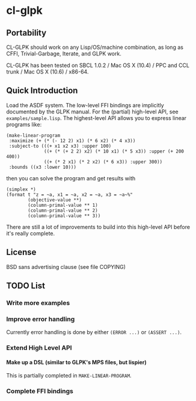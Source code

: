 # cl-glpk

## Portability

CL-GLPK should work on any Lisp/OS/machine combination, as long as CFFI, Trivial-Garbage, Iterate, and GLPK work.

CL-GLPK has been tested on SBCL 1.0.2 / Mac OS X (10.4) / PPC and CCL trunk /
Mac OS X (10.6) / x86-64.

## Quick Introduction

Load the ASDF system. The low-level FFI bindings are implicitly documented by
the GLPK manual. For the (partial) high-level API, see `examples/sample.lisp`. The highest-level API allows you to express linear programs like:

    (make-linear-program
     :maximize (+ (* (- 12 2) x1) (* 6 x2) (* 4 x3))
     :subject-to (((+ x1 x2 x3) :upper 100)
                  ((+ (* (+ 2 2) x2) (* 10 x1) (* 5 x3)) :upper (+ 200 400))
                  ((+ (* 2 x1) (* 2 x2) (* 6 x3)) :upper 300))
     :bounds ((x3 :lower 10)))

then you can solve the program and get results with

    (simplex *)
    (format t "z = ~a, x1 = ~a, x2 = ~a, x3 = ~a~%"
            (objective-value **)
            (column-primal-value ** 1)
            (column-primal-value ** 2)
            (column-primal-value ** 3))

There are still a lot of improvements to build into this high-level API before
it's really complete.

## License

BSD sans advertising clause (see file COPYING)

## TODO List

### Write more examples

### Improve error handling

Currently error handling is done by either `(ERROR ...)` or `(ASSERT ...)`.

### Extend High Level API

#### Make up a DSL (similar to GLPK's MPS files, but lispier)

This is partially completed in `MAKE-LINEAR-PROGRAM`.

### Complete FFI bindings
